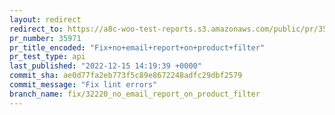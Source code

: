 ```yaml
---
layout: redirect
redirect_to: https://a8c-woo-test-reports.s3.amazonaws.com/public/pr/35971/api/index.html
pr_number: 35971
pr_title_encoded: "Fix+no+email+report+on+product+filter"
pr_test_type: api
last_published: "2022-12-15 14:19:39 +0000"
commit_sha: ae0d77fa2eb773f5c89e8672248adfc29dbf2579
commit_message: "Fix lint errors"
branch_name: fix/32220_no_email_report_on_product_filter
---
```

